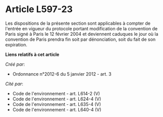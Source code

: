 # Article L597-23

Les dispositions de la présente section sont applicables à compter de l'entrée en vigueur du protocole portant modification
de la convention de Paris signé à Paris le 12 février 2004 et deviennent caduques le jour où la convention de Paris prendra
fin soit par dénonciation, soit du fait de son expiration.

**Liens relatifs à cet article**

_Créé par_:

  - Ordonnance n°2012-6 du 5 janvier 2012 - art. 3

_Cité par_:

  - Code de l'environnement - art. L614-2 (V)
  - Code de l'environnement - art. L624-4 (V)
  - Code de l'environnement - art. L635-4 (V)
  - Code de l'environnement - art. L640-4 (V)
